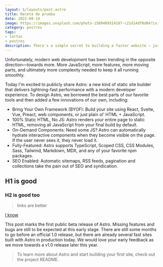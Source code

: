 ```yaml
---
layout: $/layouts/post.astro
title: Receta de prueba
date: 2022-09-10
image: https://images.unsplash.com/photo-1589409514187-c21d14df0d04?ixid=MnwxMjA3fDB8MHxwaG90by1wYWdlfHx8fGVufDB8fHx8&ixlib=rb-1.2.1&auto=format&fit=crop&w=1650&q=80
category: postres
tags:
- tartas
- postres
description: There's a simple secret to building a faster website — just ship less.
---
```


Unfortunately, modern web development has been trending in the opposite direction—towards more. More JavaScript, more features, more moving parts, and ultimately more complexity needed to keep it all running smoothly.

Today I'm excited to publicly share Astro: a new kind of static site builder that delivers lightning-fast performance with a modern developer experience. To design Astro, we borrowed the best parts of our favorite tools and then added a few innovations of our own, including:

- Bring Your Own Framework (BYOF): Build your site using React, Svelte, Vue, Preact, web components, or just plain ol' HTML + JavaScript.
- 100% Static HTML, No JS: Astro renders your entire page to static HTML, removing all JavaScript from your final build by default.
- On-Demand Components: Need some JS? Astro can automatically hydrate interactive components when they become visible on the page. If the user never sees it, they never load it.
- Fully-Featured: Astro supports TypeScript, Scoped CSS, CSS Modules, Sass, Tailwind, Markdown, MDX, and any of your favorite npm packages.
- SEO Enabled: Automatic sitemaps, RSS feeds, pagination and collections take the pain out of SEO and syndication.

## H1 is good

### H2 is good too

> links are better

[I know](they-are-better)

This post marks the first public beta release of Astro. Missing features and bugs are still to be expected at this early stage. There are still some months to go before an official 1.0 release, but there are already several fast sites built with Astro in production today. We would love your early feedback as we move towards a v1.0 release later this year.

> To learn more about Astro and start building your first site, check out the project README.
